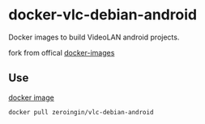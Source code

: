 # docker-vlc-debian-android
Docker images to build VideoLAN android projects.

fork from offical [docker-images](https://code.videolan.org/videolan/docker-images)

## Use
[docker image](https://hub.docker.com/r/zeroingin/vlc-debian-android)
```
docker pull zeroingin/vlc-debian-android
```
